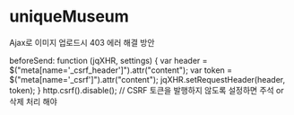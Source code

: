 # uniqueMuseum

Ajax로 이미지 업로드시 403 에러 해결 방안
<meta name="_csrf" th:content="${_csrf.token}">
<meta name="_csrf_header" th:content="${_csrf.headerName}">

beforeSend: function (jqXHR, settings) {
var header = $("meta[name='_csrf_header']").attr("content");
var token = $("meta[name='_csrf']").attr("content");
jqXHR.setRequestHeader(header, token);
}
http.csrf().disable(); // CSRF 토큰을 발행하지 않도록 설정하면 주석 or 삭제 처리 해야 
